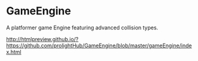 # GameEngine

A platformer game Engine featuring advanced collision types.

http://htmlpreview.github.io/?https://github.com/prolightHub/GameEngine/blob/master/gameEngine/index.html

